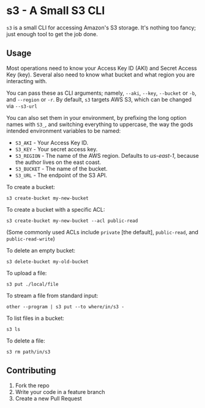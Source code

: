 s3 - A Small S3 CLI
===================

`s3` is a small CLI for accessing Amazon's S3 storage.  It's
nothing too fancy; just enough tool to get the job done.

Usage
-----

Most operations need to know your Access Key ID (AKI) and Secret
Access Key (key).  Several also need to know what bucket and what
region you are interacting with.

You can pass these as CLI arguments; namely, `--aki`, `--key`,
`--bucket` or `-b`, and `--region` or `-r`. By default, `s3`
targets AWS S3, which can be changed via `--s3-url`

You can also set them in your environment, by prefixing the long
option names with `S3_`, and switching everything to uppercase,
the way the gods intended environment variables to be named:

   - `S3_AKI` - Your Access Key ID.
   - `S3_KEY` - Your secret access key.
   - `S3_REGION` - The name of the AWS region.  Defaults to
     _us-east-1_, because the author lives on the east coast.
   - `S3_BUCKET` - The name of the bucket.
   - `S3_URL` - The endpoint of the S3 API.

To create a bucket:

```
s3 create-bucket my-new-bucket
```

To create a bucket with a specific ACL:

```
s3 create-bucket my-new-bucket --acl public-read
```

(Some commonly used ACLs include `private` [the default],
`public-read`, and `public-read-write`)

To delete an empty bucket:

```
s3 delete-bucket my-old-bucket
```

To upload a file:

```
s3 put ./local/file
```

To stream a file from standard input:

```
other --program | s3 put --to where/in/s3 -
```

To list files in a bucket:

```
s3 ls
```

To delete a file:

```
s3 rm path/in/s3
```

Contributing
------------

1. Fork the repo
2. Write your code in a feature branch
3. Create a new Pull Request
